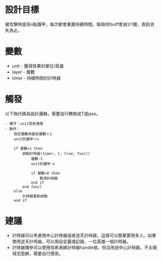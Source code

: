 # 設計目標
被攻擊時提高n點護甲，每次都會重置持續時間。每隔t秒buff會減少1層，直到消失為止。

# 變數
- unit - 獲得效果的單位/英雄
- layer - 層數
- timer - 持續時間的計時器

# 觸發
以下偽代碼為設計邏輯，需要自行轉換成T或jass。

```
- 事件：unit受到傷害
- 動作：
    設定層數為當前層數＋1
    unit的護甲＋n

    if 層數=1 then
        啟動計時器(timer, t, true, func()
            層數-1
            unit的護甲-n

            if 層數=0 then
                暫停計時器
            end if
        end func)
    else
        計時器重新啟動
    end if
```

# 建議
- 計時器可以考慮用中心計時器或者逆天計時器，這樣可以簡單實現多人。如果使用逆天計時器，可以用自定義值記錄，一位英雄一個計時器。
- 計時器傳參可以使用哈希表綁計時器handle值，但沒用過中心計時器，不太曉得怎麼綁，需要自行摸索。
